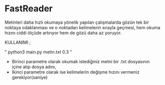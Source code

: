 # FastReader

Metinleri daha hızlı okumaya yönelik yapılan çalışmalarda gözün tek bir noktaya odaklanması ve o noktadan kelimelerin sırayla geçmesi,
hem okuma hızını ciddi ölçüde artırıyor hem de gözü daha az yoruyor.

KULLANIMI ;

" python3 main.py metin.txt 0.3 "

- Birinci parametre olarak okumak istediğiniz metni bir .txt dosyasının içine atıp dosya adını,
- İkinci parametre olarak ise kelimelerin değişme hızını vermeniz gerekiyor(saniye)

